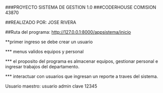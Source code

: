 ###PROYECTO SISTEMA DE GESTION 1.0
###CODERHOUSE COMISION 43870

##REALIZADO POR: JOSE RIVERA

##Ruta del programa: http://127.0.0.1:8000/appsistema/inicio

**primer ingreso se debe crear un usuario 

*** menus validos equipos y personal

*** el proposito del programa es almacenar equipos, gestionar personal e ingresar trabajos del departamento.

*** interactuar con usuarios que ingresan un reporte a traves del sistema.

Usuario maestro:
usuario admin
clave 12345